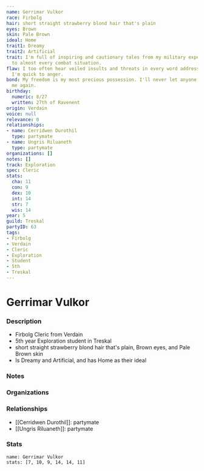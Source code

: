 ```yaml
---
name: Gerrimar Vulkor
race: Firbolg
hair: short straight strawberry blond hair that's plain
eyes: Brown
skin: Pale Brown
ideal: Home
trait1: Dreamy
trait2: Artificial
trait: I'm full of inspiring and cautionary tales from my military experience relevant
  to almost every combat situation.
flaw: I too often hear veiled insults and threats in every word addressed to me, and
  I'm quick to anger.
bond: My freedom is my most precious possession. I'll never let anyone take it from
  me again.
birthday:
  numeric: 8/27
  written: 27th of Ravenent
origin: Verdain
voice: null
relevance: 0
relationships:
- name: Cerridwen Durothil
  type: partymate
- name: Ungris Riluaneth
  type: partymate
organizations: []
notes: []
track: Exploration
spec: Cleric
stats:
  cha: 11
  con: 9
  dex: 10
  int: 14
  str: 7
  wis: 14
year: 5
guild: Treskal
partyID: 63
tags:
- Firbolg
- Verdain
- Cleric
- Exploration
- Student
- 5th
- Treskal
---
```

# Gerrimar Vulkor
### Description
- Firbolg Cleric from Verdain
- 5th year Exploration student in Treskal
- short straight strawberry blond hair that's plain, Brown eyes, and Pale Brown skin
- Is Dreamy and Artificial, and has Home as their ideal

### Notes

### Organizations

### Relationships
- [[Cerridwen Durothil]]: partymate
- [[Ungris Riluaneth]]: partymate

### Stats
```statblock
name: Gerrimar Vulkor
stats: [7, 10, 9, 14, 14, 11]
```